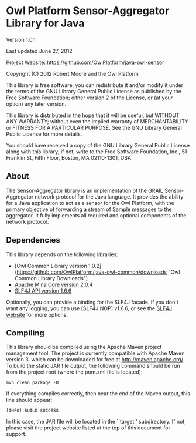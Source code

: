 Owl Platform Sensor-Aggregator Library for Java
===============================================

Version 1.0.1

Last updated June 27, 2012

Project Website: <https://github.com/OwlPlatform/java-owl-sensor>

Copyright (C) 2012 Robert Moore and the Owl Platform

This library is free software; you can redistribute it and/or
modify it under the terms of the GNU Library General Public
License as published by the Free Software Foundation; either
version 2 of the License, or (at your option) any later version.

This library is distributed in the hope that it will be useful,
but WITHOUT ANY WARRANTY; without even the implied warranty of
MERCHANTABILITY or FITNESS FOR A PARTICULAR PURPOSE.  See the GNU
Library General Public License for more details.

You should have received a copy of the GNU Library General Public
License along with this library; if not, write to the
Free Software Foundation, Inc., 51 Franklin St, Fifth Floor,
Boston, MA  02110-1301, USA.

## About ##
The Sensor-Aggregator library is an implementation of the GRAIL
Sensor-Aggregator network protocol for the Java language.  It provides the
ability for a Java application to act as a sensor for the Owl Platform, with
the primary objective of forwarding a stream of Sample messages to the
aggregator.  It fully implements all required and optional components of the
network protocol.

## Dependencies ##
This library depends on the following libraries:
* [Owl Common Library version 1.0.2] (https://github.com/OwlPlatform/java-owl-common/downloads 
  "Owl Common Library Downloads")
* [Apache Mina Core version 2.0.4](http://mina.apache.org/downloads.html
  "Apache Mina Downloads")
* [SLF4J API version 1.6.6](http://www.slf4j.org/download.html "SLF4J
  Downloads")

Optionally, you can provide a binding for the SLF4J facade.  If you don't want
any logging, you can use [SLF4J NOP] v1.6.6, or see the [SLF4J
website](http://www.slf4j.org "Simple Logging Facade for Java") for more
options.

## Compiling ##
This library should be compiled using the Apache Maven project management
tool.  The project is currently compatible with Apache Maven version 3,
which can be downloaded for free at <http://maven.apache.org/>.  To build
the static JAR file output, the following command should be run from the
project root (where the pom.xml file is located):

    mvn clean package -U

If everything compiles correctly, then near the end of the Maven output,
this line should appear:

    [INFO] BUILD SUCCESS

In this case, the JAR file will be located in the ``target'' subdirectory.
If not, please visit the project website listed at the top of this
document for support.

